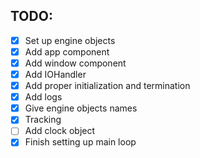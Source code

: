 ## TODO:

- [X] Set up engine objects
- [X] Add app component
- [X] Add window component
- [X] Add IOHandler
- [X] Add proper initialization and termination
- [X] Add logs
- [X] Give engine objects names
- [X] Tracking
- [ ] Add clock object
- [X] Finish setting up main loop